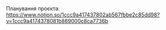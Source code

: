Планування проєкта: https://www.notion.so/1ccc9a417437802ab567fbbe2c85dd98?v=1ccc9a4174378081b869000c8ca7736b
